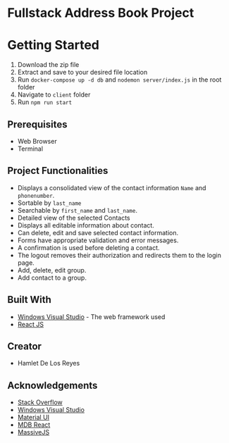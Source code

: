 #  Fullstack Address Book Project

# Getting Started
1. Download the zip file
2. Extract and save to your desired file location
3. Run `docker-compose up -d db` and `nodemon server/index.js` in the root folder 
4. Navigate to `client` folder
5. Run `npm run start` 


## Prerequisites
   - Web Browser
   - Terminal

## Project Functionalities
  - Displays a consolidated view of the contact information  `Name` and  `phonenumber`.
  - Sortable by  `last_name`
  - Searchable by  `first_name`  and  `last_name`.
  - Detailed view of the selected Contacts
  - Displays all editable information about contact.
  - Can delete, edit and save selected contact information.
  - Forms have appropriate validation and error messages.
  - A confirmation is used before deleting a contact.
  - The logout removes their authorization and redirects them to the login page.
  - Add, delete, edit group.
  - Add contact to a group.

## Built With
- [Windows Visual Studio](https://code.visualstudio.com) - The web framework used
- [React JS](https://reactjs.org)


## Creator

- Hamlet De Los Reyes


## Acknowledgements

- [Stack Overflow]([https://stackoverflow.com/](https://stackoverflow.com/))
- [Windows Visual Studio](https://code.visualstudio.com)
- [Material UI]([https://material-ui.com/](https://material-ui.com/))
- [MDB React]([https://mdbootstrap.com/](https://mdbootstrap.com/))
- [MassiveJS]([https://massivejs.org/](https://massivejs.org/))
